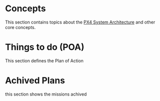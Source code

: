 # Concepts

This section contains topics about the [PX4 System Architecture](../concept/architecture.md) and other core concepts.

# Things to do (POA)

This section defines the Plan of Action



# Achived Plans

this section shows the missions achived
